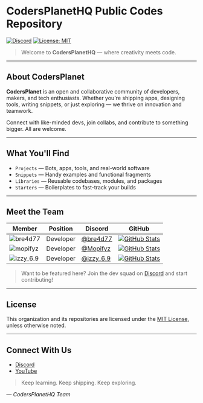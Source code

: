 # CodersPlanetHQ Public Codes Repository 

[![Discord](https://img.shields.io/discord/1010869461059911681?label=Join%20Our%20Discord&logo=discord&style=for-the-badge)](https://discord.gg/zZxncdkdWJ)
[![License: MIT](https://img.shields.io/badge/License-MIT-yellow.svg?style=for-the-badge)](https://opensource.org/licenses/MIT)

> Welcome to  **CodersPlanetHQ** — where creativity meets code.

---

## About CodersPlanet

**CodersPlanet** is an open and collaborative community of developers, makers, and tech enthusiasts. Whether you're shipping apps, designing tools, writing snippets, or just exploring — we thrive on innovation and teamwork.

Connect with like-minded devs, join collabs, and contribute to something bigger. All are welcome.

---

## What You'll Find

- `Projects` — Bots, apps, tools, and real-world software
- `Snippets` — Handy examples and functional fragments
- `Libraries` — Reusable codebases, modules, and packages
- `Starters` — Boilerplates to fast-track your builds

---

## Meet the Team

| Member   | Position  | Discord | GitHub |
|----------|-----------|---------|--------|
| ![bre4d77](https://lanyard.cnrad.dev/api/931059762173464597?animated=true&theme=dark&borderRadius=25px&idleMessage=Thick%20Thighs%20Pretty%20eyes) | Developer | [@bre4d77](https://discord.com/users/931059762173464597) | [![GitHub Stats](https://github-readme-stats.vercel.app/api?username=bre4d77&show_icons=true&theme=github_dark)](https://github.com/bre4d77) |
![mopifyz](https://lanyard.cnrad.dev/api/1208528923273601149?animated=true&theme=dark&borderRadius=25px&idleMessage=Thick%20Thighs%20Pretty%20eyes) | Developer | [@Mopifyz](https://discord.com/users/1208528923273601149) | [![GitHub Stats](https://github-readme-stats.vercel.app/api?username=TrivCodez&show_icons=true&theme=github_dark)](https://github.com/TrivCodez) |
![izzy_6.9](https://lanyard.cnrad.dev/api/1077872684781805569?animated=true&theme=dark&borderRadius=25px&idleMessage=Thick%20Thighs%20Pretty%20eyes) | Developer | [@izzy_6.9](https://discord.com/users/1077872684781805569) | [![GitHub Stats](https://github-readme-stats.vercel.app/api?username=IzzyTheBuilder&show_icons=true&theme=github_dark)](https://github.com/IzzyTheBuilder) |

> Want to be featured here? Join the dev squad on [Discord](https://discord.gg/zZxncdkdWJ) and start contributing!

---

## License

This organization and its repositories are licensed under the [MIT License](LICENSE), unless otherwise noted.

---

## Connect With Us

- [Discord](https://discord.gg/zZxncdkdWJ)
- [YouTube](https://www.youtube.com/@CodersPlanet0)

> Keep learning. Keep shipping. Keep exploring.

— *CodersPlanetHQ Team*
